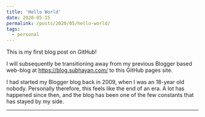```yaml
---
title: 'Hello World'
date: 2020-05-15
permalink: /posts/2020/05/hello-world/
tags:
  - personal
---
```


This is my first blog post on GitHub!

I will subsequently be transitioning away from my previous Blogger based web-blog at https://blog.subhayan.com/ to this GitHub pages site.

I had started my Blogger blog back in 2009, when I was an 18-year old nobody. Personally therefore, this feels like the end of an era. A lot has happened since then, and the blog has been one of the few constants that has stayed by my side.



------
<!--stackedit_data:
eyJoaXN0b3J5IjpbLTExNzczODY5ODIsLTE5MzAwNzIwODUsMT
Y4MDk1MzY4MF19
-->